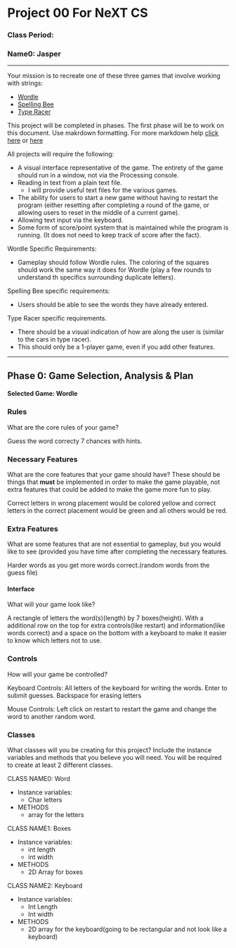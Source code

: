 # Project 00 For NeXT CS
### Class Period:
### Name0: Jasper
---


Your mission is to recreate one of these three games that involve working with strings:
- [Wordle](https://wordplay.com/new)
- [Spelling Bee](https://spellingbeegame.org)
- [Type Racer](https://play.typeracer.com)

This project will be completed in phases. The first phase will be to work on this document. Use makrdown formatting. For more markdown help [click here](https://github.com/adam-p/markdown-here/wiki/Markdown-Cheatsheet) or [here](https://docs.github.com/en/get-started/writing-on-github/getting-started-with-writing-and-formatting-on-github/basic-writing-and-formatting-syntax)

All projects will require the following:
- A visual interface representative of the game. The entirety of the game should run in a window, not via the Processing console.
- Reading in text from a plain text file.
  - I will provide useful text files for the various games.
- The ability for users to start a new game without having to restart the program (either resetting after completing a round of the game, or allowing users to reset in the middle of a current game).
- Allowing text input via the keyboard.
- Some form of score/point system that is maintained while the program is running. (It does not need to keep track of score after the fact).

Wordle Specific Requirements:
- Gameplay should follow Wordle rules. The coloring of the squares should work the same way it does for Wordle (play a few rounds to understand th specifics surrounding duplicate letters).

Spelling Bee specific requirements:
- Users should be able to see the words they have already entered.

Type Racer specific requirements.
- There should be a visual indication of how are along the user is (similar to the cars in type racer).
- This should only be a 1-player game, even if you add other features.


---

## Phase 0: Game Selection, Analysis & Plan

#### Selected Game: Wordle

### Rules
What are the core rules of your game?

Guess the word correcty 7 chances with hints.

### Necessary Features
What are the core features that your game should have? These should be things that __must__ be implemented in order to make the game playable, not extra features that could be added to make the game more fun to play.

Correct letters in wrong placement would be colored yellow and correct letters in the correct placement would be green and all others would be red.

### Extra Features
What are some features that are not essential to gameplay, but you would like to see (provided you have time after completing the necessary features.

Harder words as you get more words correct.(random words from the guess file)

#### Interface
What will your game look like?

A rectangle of letters the word(s)(length) by 7 boxes(height). With a additional row on the top for extra controls(like restart) and information(like words correct) and a space on the bottom with a keyboard to make it easier to know which letters not to use.

### Controls
How will your game be controlled?

Keyboard Controls:
All letters of the keyboard for writing the words.
Enter to submit guesses.
Backspace for erasing letters

Mouse Controls:
Left click on restart to restart the game and change the word to another random word.


### Classes
What classes will you be creating for this project? Include the instance variables and methods that you believe you will need. You will be required to create at least 2 different classes.

CLASS NAME0: Word
- Instance variables:
  - Char letters
- METHODS
  - array for the letters

CLASS NAME1: Boxes
- Instance variables:
  - int length
  - int width
- METHODS
  - 2D Array for boxes

CLASS NAME2: Keyboard
- Instance variables:
  - Int Length
  - Int width
- METHODS
  - 2D array for the keyboard(going to be rectangular and not look like a keyboard)
